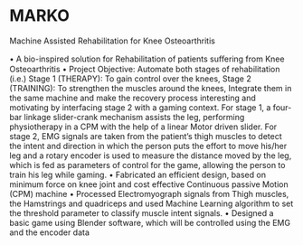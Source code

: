 # MARKO
Machine Assisted Rehabilitation for Knee Osteoarthritis

•	A bio-inspired solution for Rehabilitation of patients suﬀering from Knee Osteoarthritis 
•	Project Objective: Automate both stages of rehabilitation (i.e.) 
                           Stage 1 (THERAPY): To gain control over the knees,
                           Stage 2 (TRAINING): To strengthen the muscles around the knees, 
Integrate them in the same machine and make the recovery process interesting and motivating by interfacing stage 2 with a gaming context. For stage 1, a four-bar linkage slider-crank mechanism assists the leg, performing physiotherapy in a CPM with the help of a linear Motor driven slider. For stage 2, EMG signals are taken from the patient’s thigh muscles to detect the intent and direction in which the person puts the effort to move his/her leg and  a rotary encoder is used to measure the distance moved by the leg, which is fed as parameters of control for the game, allowing the person to train his leg while gaming.
•	Fabricated an efficient design, based on minimum force on knee joint and cost effective Continuous passive Motion (CPM) machine
•	Processed Electromyograph signals from Thigh muscles, the Hamstrings and quadriceps and used Machine Learning algorithm to set the threshold parameter to classify muscle intent signals.
•	Designed a basic game using Blender software, which will be controlled using the EMG and the encoder data

